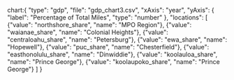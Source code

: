 chart:{
"type": "gdp",
"file": "gdp_chart3.csv",
"xAxis": "year",
"yAxis": {
"label": "Percentage of Total Miles",
"type": "number"
},
"locations": [
{"value": "northshore_share", "name": "MPO Region"},
{"value": "waianae_share", "name": "Colonial Heights"},
{"value": "centraloahu_share", "name": "Petersburg"},
{"value": "ewa_share", "name": "Hopewell"},
{"value": "puc_share", "name": "Chesterfield"},
{"value": "easthonolulu_share", "name": "Dinwiddie"},
{"value": "koolauloa_share", "name": "Prince George"},
{"value": "koolaupoko_share", "name": "Prince George"}
]
}
